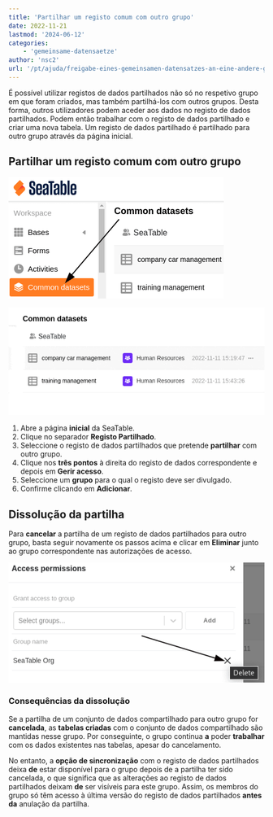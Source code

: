 ```yaml
---
title: 'Partilhar um registo comum com outro grupo'
date: 2022-11-21
lastmod: '2024-06-12'
categories:
    - 'gemeinsame-datensaetze'
author: 'nsc2'
url: '/pt/ajuda/freigabe-eines-gemeinsamen-datensatzes-an-eine-andere-gruppe'
---
```


É possível utilizar registos de dados partilhados não só no respetivo grupo em que foram criados, mas também partilhá-los com outros grupos. Desta forma, outros utilizadores podem aceder aos dados no registo de dados partilhados. Podem então trabalhar com o registo de dados partilhado e criar uma nova tabela. Um registo de dados partilhado é partilhado para outro grupo através da página inicial.

## Partilhar um registo comum com outro grupo

![Partilhar um registo comum com outro grupo](images/overview-common-datasets.png)

![Partilhar um registo comum com outro grupo](images/release-a-common-dataset-to-a-external-group-2.gif) 

1. Abre a página **inicial** da SeaTable. 
2. Clique no separador **Registo Partilhado**. 
3. Seleccione o registo de dados partilhados que pretende **partilhar** com outro grupo. 
4. Clique nos **três pontos** à direita do registo de dados correspondente e depois em **Gerir acesso**. 
5. Seleccione um **grupo** para o qual o registo deve ser divulgado. 
6. Confirme clicando em **Adicionar**.

## Dissolução da partilha

Para **cancelar** a partilha de um registo de dados partilhados para outro grupo, basta seguir novamente os passos acima e clicar em **Eliminar** junto ao grupo correspondente nas autorizações de acesso.

![Resolver a partilha de um registo partilhado para outro grupo.](images/cancel-the-release-of-a-common-dataset-to-an-external-group.png)

### Consequências da dissolução

Se a partilha de um conjunto de dados compartilhado para outro grupo for **cancelada**, as **tabelas criadas** com o conjunto de dados compartilhado são mantidas nesse grupo. Por conseguinte, o grupo continua **a** poder **trabalhar** com os dados existentes nas tabelas, apesar do cancelamento.

No entanto, a **opção de sincronização** com o registo de dados partilhados deixa **de** estar disponível para o grupo depois de a partilha ter sido cancelada, o que significa que as alterações ao registo de dados partilhados deixam **de** ser visíveis para este grupo. Assim, os membros do grupo só têm acesso à última versão do registo de dados partilhados **antes da** anulação da partilha.
